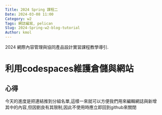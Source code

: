 ```yaml
---
Title: 2024 Spring 課程二
Date: 2024-03-08 11:00
Category: w2
Tags: 網誌編寫, pelican
Slug: 2024-Spring-w2-blog-tutorial
Author: kmol
---
```


2024 網際內容管理與協同產品設計實習課程教學導引.

<!-- PELICAN_END_SUMMARY -->

# 利用codespaces維護倉儲與網站
## 心得
今天的進度是把連結推到分組名單,這樣一來就可以方便我們用來編輯網誌與新增其中的內容,但因劉良有其限制,因此不使用時應立即回到github來關閉
